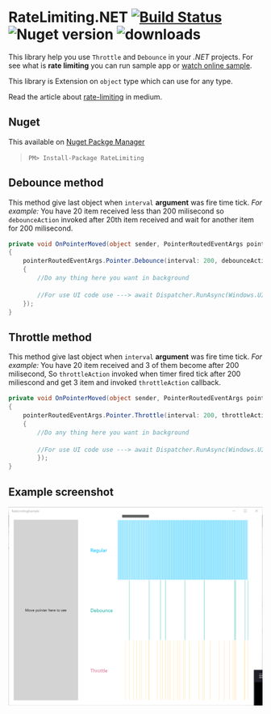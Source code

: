 # RateLimiting.NET [![Build Status](https://travis-ci.org/Husseinhj/RateLimiting.svg?branch=master)](https://travis-ci.org/Husseinhj/RateLimiting) ![Nuget version](https://img.shields.io/nuget/v/RateLimiting.svg?style=flat) ![downloads](https://img.shields.io/nuget/dt/RateLimiting.svg?style=flat)

This library help you use `Throttle` and `Debounce` in your *.NET* projects.
For see what is **rate limiting** you can run sample app or [watch online sample](http://demo.nimius.net/debounce_throttle/).

This library is Extension on `object` type which can use for any type.

Read the article about [rate-limiting](https://medium.com/@hussein.juybari/rate-limiting-in-net-6d568acbde08) in medium.

## Nuget
This available on [Nuget Packge Manager](https://www.nuget.org/packages/RateLimiting)
> `PM> Install-Package RateLimiting`

## Debounce method
This method give last object when `interval` **argument** was fire time tick. *For example:* You have 20 item received less than 200 milisecond so `debounceAction` invoked after 20th item received and wait for another item for 200 milisecond.
```csharp
private void OnPointerMoved(object sender, PointerRoutedEventArgs pointerRoutedEventArgs)
{
	pointerRoutedEventArgs.Pointer.Debounce(interval: 200, debounceAction: delegate(object o)
	{
		//Do any thing here you want in background

		//For use UI code use ---> await Dispatcher.RunAsync(Windows.UI.Core.CoreDispatcherPriority.Normal, () => { });
	});
}
```

## Throttle method
This method give last object when `interval` **argument** was fire time tick. *For example:* You have 20 item received and 3 of them become after 200 milisecond, So `throttleAction` invoked when timer fired tick after 200 miliescond and get 3 item and invoked `throttleAction` callback.
```csharp
private void OnPointerMoved(object sender, PointerRoutedEventArgs pointerRoutedEventArgs)
{
	pointerRoutedEventArgs.Pointer.Throttle(interval: 200, throttleAction: delegate(object o)
	{
	    //Do any thing here you want in background

	    //For use UI code use ---> await Dispatcher.RunAsync(Windows.UI.Core.CoreDispatcherPriority.Normal, () => { });
    	});
}
```

## Example screenshot

![Rate Limiting example screenshot](https://raw.githubusercontent.com/Husseinhj/RateLimiting.NET/master/RateLimitingExample/Assets/rate-limiting.PNG)
